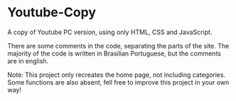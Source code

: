# Youtube-Copy
A copy of Youtube PC version, using only HTML, CSS and JavaScript.

There are some comments in the code, separating the parts of the site. The majority of the code is written in Brasilian Portuguese, but the comments are in english.

Note: This project only recreates the home page, not including categories. Some functions are also absent, fell free to improve this project in your own way!

